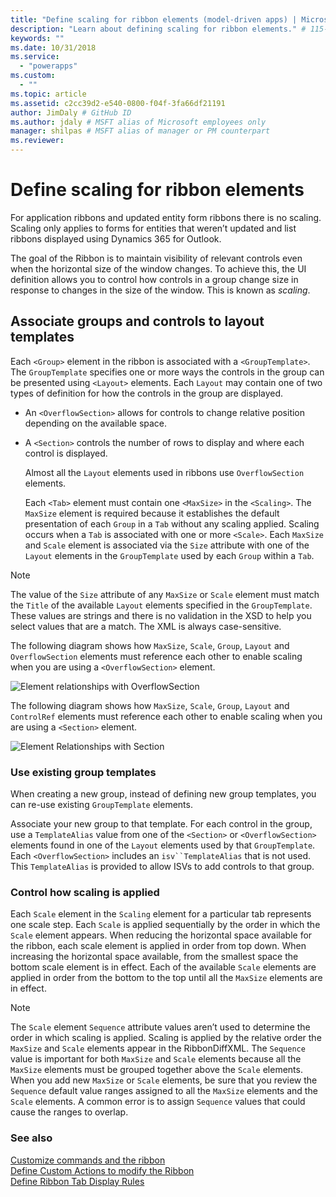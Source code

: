 ```yaml
---
title: "Define scaling for ribbon elements (model-driven apps) | Microsoft Docs" # Intent and product brand in a unique string of 43-59 chars including spaces"
description: "Learn about defining scaling for ribbon elements." # 115-145 characters including spaces. This abstract displays in the search result."
keywords: ""
ms.date: 10/31/2018
ms.service:
  - "powerapps"
ms.custom:
  - ""
ms.topic: article
ms.assetid: c2cc39d2-e540-0800-f04f-3fa66df21191
author: JimDaly # GitHub ID
ms.author: jdaly # MSFT alias of Microsoft employees only
manager: shilpas # MSFT alias of manager or PM counterpart
ms.reviewer: 
---
```


# Define scaling for ribbon elements

<!-- https://docs.microsoft.com/en-us/dynamics365/customer-engagement/developer/customize-dev/define-scaling-ribbon-elements -->

For application ribbons and updated entity form ribbons there is no scaling. Scaling only applies to forms for entities that weren’t updated and list ribbons displayed using Dynamics 365 for Outlook.  
  
 The goal of the Ribbon is to maintain visibility of relevant controls even when the horizontal size of the window changes. To achieve this, the UI definition allows you to control how controls in a group change size in response to changes in the size of the window. This is known as *scaling*.  
  
## Associate groups and controls to layout templates  
 Each `<Group>` element in the ribbon is associated with a `<GroupTemplate>`. 
 The `GroupTemplate` specifies one or more ways the controls in the group can be presented using `<Layout>` elements. Each `Layout` may contain one of two types of definition for how the controls in the group are displayed.  
  
- An `<OverflowSection>` allows for controls to change relative position depending on the available space.  
  
- A `<Section>` controls the number of rows to display and where each control is displayed.  
  
  Almost all the `Layout` elements used in ribbons use `OverflowSection` elements.  
  
  Each `<Tab>` element must contain one `<MaxSize>` in the `<Scaling>`. The `MaxSize` element is required because it establishes the default presentation of each `Group` in a `Tab` without any scaling applied. Scaling occurs when a `Tab` 
  is associated with one or more `<Scale>`. Each `MaxSize` and `Scale` element is associated via the `Size` attribute with one of the `Layout` elements in the `GroupTemplate` used by each `Group` within a `Tab`.  
  
> [!NOTE]
>  The value of the `Size` attribute of any `MaxSize` or `Scale` element must match the `Title` of the available `Layout` elements specified in the `GroupTemplate`. 
> These values are strings and there is no validation in the XSD to help you select values that are a match. The XML is always case-sensitive.  
  
 The following diagram shows how `MaxSize`, `Scale`, `Group`, `Layout` and `OverflowSection` elements must reference each other to enable scaling 
 when you are using a `<OverflowSection>` element.  
  
 ![Element relationships with OverflowSection](media/ribbon-ui-definition.png "Element relationships with OverflowSection")  
  
 The following diagram shows how `MaxSize`, `Scale`, `Group`, `Layout` and `ControlRef` elements must reference each other to enable scaling when you 
 are using a `<Section>` element.  
  
 ![Element Relationships with Section](media/ui-definition.png "Element Relationships with Section") 
  
### Use existing group templates  
 When creating a new group, instead of defining new group templates, you can re-use existing `GroupTemplate` elements.  
  
 Associate your new group to that template. For each control in the group, use a `TemplateAlias` value from one of 
 the `<Section>` 
 or `<OverflowSection>` elements found in one of the `Layout` elements used by that `GroupTemplate`. 
 Each `<OverflowSection>` includes an `isv``TemplateAlias` that is not used. This `TemplateAlias` is provided to allow ISVs to add controls to that group.  
  
### Control how scaling is applied  
 Each `Scale` element in the `Scaling` element for a particular tab represents one scale step. Each `Scale` is applied sequentially by the order in which the `Scale` element appears. When reducing the horizontal space available for the ribbon, each scale element is applied in order from top down. When increasing the horizontal space available, from the smallest space the bottom scale element is in effect. Each of the available `Scale` elements are applied in order from the bottom to the top until all the `MaxSize` elements are in effect.  
  
> [!NOTE]
>  The `Scale` element `Sequence` attribute values aren’t used to determine the order in which scaling is applied. Scaling is applied by the relative order the `MaxSize` and `Scale` elements appear in the RibbonDiffXML. The `Sequence` value is important for both `MaxSize` and `Scale` elements because all the `MaxSize` elements must be grouped together above the `Scale` elements. When you add new `MaxSize` or `Scale` elements, be sure that you review the `Sequence` default value ranges assigned to all the `MaxSize` elements and the `Scale` elements. A common error is to assign `Sequence` values that could cause the ranges to overlap.  
  
### See also  
 [Customize commands and the ribbon](customize-commands-ribbon.md)   
 [Define Custom Actions to modify the Ribbon](define-custom-actions-modify-ribbon.md)   
 [Define Ribbon Tab Display Rules](define-ribbon-tab-display-rules.md)
